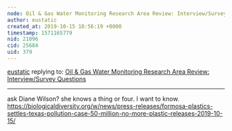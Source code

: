 ```yaml
---
node: Oil & Gas Water Monitoring Research Area Review: Interview/Survey Questions
author: eustatic
created_at: 2019-10-15 18:56:19 +0000
timestamp: 1571165779
nid: 21096
cid: 25684
uid: 379
---
```




[eustatic](../profile/eustatic) replying to: [Oil & Gas Water Monitoring Research Area Review: Interview/Survey Questions](../notes/charlotte_clarke/10-06-2019/oil-gas-water-monitoring-research-area-review-interview-survey-questions)

----
ask Diane Wilson?  she knows a thing or four.  I want to know.  https://biologicaldiversity.org/w/news/press-releases/formosa-plastics-settles-texas-pollution-case-50-million-no-more-plastic-releases-2019-10-15/